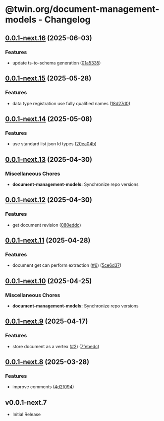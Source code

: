 # @twin.org/document-management-models - Changelog

## [0.0.1-next.16](https://github.com/twinfoundation/document-management/compare/document-management-models-v0.0.1-next.15...document-management-models-v0.0.1-next.16) (2025-06-03)


### Features

* update ts-to-schema generation ([01a5335](https://github.com/twinfoundation/document-management/commit/01a5335372f6a4764a74d56c446d669724a308aa))

## [0.0.1-next.15](https://github.com/twinfoundation/document-management/compare/document-management-models-v0.0.1-next.14...document-management-models-v0.0.1-next.15) (2025-05-28)


### Features

* data type registration use fully qualified names ([18d27d0](https://github.com/twinfoundation/document-management/commit/18d27d0c21d0f652b7df4b409bb2d3c66cf22f84))

## [0.0.1-next.14](https://github.com/twinfoundation/document-management/compare/document-management-models-v0.0.1-next.13...document-management-models-v0.0.1-next.14) (2025-05-08)


### Features

* use standard list json ld types ([20ea04b](https://github.com/twinfoundation/document-management/commit/20ea04b05fd4bc4fcedce8f66958942c3c2fa303))

## [0.0.1-next.13](https://github.com/twinfoundation/document-management/compare/document-management-models-v0.0.1-next.12...document-management-models-v0.0.1-next.13) (2025-04-30)


### Miscellaneous Chores

* **document-management-models:** Synchronize repo versions

## [0.0.1-next.12](https://github.com/twinfoundation/document-management/compare/document-management-models-v0.0.1-next.11...document-management-models-v0.0.1-next.12) (2025-04-30)


### Features

* get document revision ([080eddc](https://github.com/twinfoundation/document-management/commit/080eddcc024c622dda6bb36f60f5fa80a86cf5bb))

## [0.0.1-next.11](https://github.com/twinfoundation/document-management/compare/document-management-models-v0.0.1-next.10...document-management-models-v0.0.1-next.11) (2025-04-28)


### Features

* document get can perform extraction ([#6](https://github.com/twinfoundation/document-management/issues/6)) ([5ce6d37](https://github.com/twinfoundation/document-management/commit/5ce6d37432ad271ca5783f422846f4be98ec2215))

## [0.0.1-next.10](https://github.com/twinfoundation/document-management/compare/document-management-models-v0.0.1-next.9...document-management-models-v0.0.1-next.10) (2025-04-25)


### Miscellaneous Chores

* **document-management-models:** Synchronize repo versions

## [0.0.1-next.9](https://github.com/twinfoundation/document-management/compare/document-management-models-v0.0.1-next.8...document-management-models-v0.0.1-next.9) (2025-04-17)


### Features

* store document as a vertex ([#2](https://github.com/twinfoundation/document-management/issues/2)) ([7febedc](https://github.com/twinfoundation/document-management/commit/7febedc3fb31de9c19565d6326341046834f2c74))

## [0.0.1-next.8](https://github.com/twinfoundation/document-management/compare/document-management-models-v0.0.1-next.7...document-management-models-v0.0.1-next.8) (2025-03-28)


### Features

* improve comments ([4d2f094](https://github.com/twinfoundation/document-management/commit/4d2f094b23e3320cb739917246c1ee5f6ad41c11))

## v0.0.1-next.7

- Initial Release
